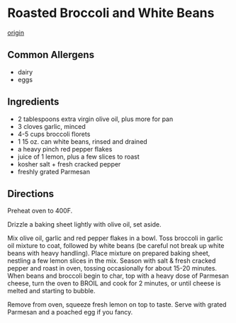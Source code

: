 # Roasted Broccoli and White Beans
[origin](https://www.shutterbean.com/2019/roasted-broccoli-and-white-beans/)

## Common Allergens
* dairy
* eggs

## Ingredients
* 2 tablespoons extra virgin olive oil, plus more for pan
* 3 cloves garlic, minced
* 4-5 cups broccoli florets
* 1 15 oz. can white beans, rinsed and drained
* a heavy pinch red pepper flakes
* juice of 1 lemon, plus a few slices to roast
* kosher salt + fresh cracked pepper
* freshly grated Parmesan

## Directions
Preheat oven to 400F.

Drizzle a baking sheet lightly with olive oil, set aside.

Mix olive oil, garlic and red pepper flakes in a bowl. Toss broccoli in garlic oil mixture to coat, followed by white beans (be careful not break up white beans with heavy handling). Place mixture on prepared baking sheet, nestling a few lemon slices in the mix. Season with salt & fresh cracked pepper and roast in oven, tossing occasionally for about 15-20 minutes. When beans and broccoli begin to char, top with a heavy dose of Parmesan cheese, turn the oven to BROIL and cook for 2 minutes, or until cheese is melted and starting to bubble.

Remove from oven, squeeze fresh lemon on top to taste. Serve with grated Parmesan and a poached egg if you fancy.